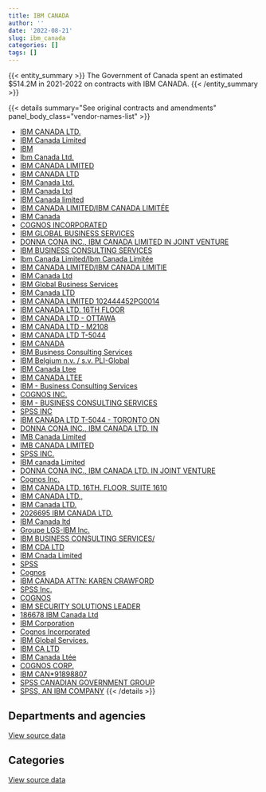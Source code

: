 ```yaml
---
title: IBM CANADA
author: ''
date: '2022-08-21'
slug: ibm_canada
categories: []
tags: []
---
```


<script src="/rmarkdown-libs/htmlwidgets/htmlwidgets.js"></script>
<link href="/rmarkdown-libs/datatables-css/datatables-crosstalk.css" rel="stylesheet" />
<script src="/rmarkdown-libs/datatables-binding/datatables.js"></script>
<script src="/rmarkdown-libs/jquery/jquery-3.6.0.min.js"></script>
<link href="/rmarkdown-libs/dt-core-bootstrap/css/dataTables.bootstrap.min.css" rel="stylesheet" />
<link href="/rmarkdown-libs/dt-core-bootstrap/css/dataTables.bootstrap.extra.css" rel="stylesheet" />
<script src="/rmarkdown-libs/dt-core-bootstrap/js/jquery.dataTables.min.js"></script>
<script src="/rmarkdown-libs/dt-core-bootstrap/js/dataTables.bootstrap.min.js"></script>
<link href="/rmarkdown-libs/crosstalk/css/crosstalk.min.css" rel="stylesheet" />
<script src="/rmarkdown-libs/crosstalk/js/crosstalk.min.js"></script>
<script src="/rmarkdown-libs/htmlwidgets/htmlwidgets.js"></script>
<link href="/rmarkdown-libs/datatables-css/datatables-crosstalk.css" rel="stylesheet" />
<script src="/rmarkdown-libs/datatables-binding/datatables.js"></script>
<script src="/rmarkdown-libs/jquery/jquery-3.6.0.min.js"></script>
<link href="/rmarkdown-libs/dt-core-bootstrap/css/dataTables.bootstrap.min.css" rel="stylesheet" />
<link href="/rmarkdown-libs/dt-core-bootstrap/css/dataTables.bootstrap.extra.css" rel="stylesheet" />
<script src="/rmarkdown-libs/dt-core-bootstrap/js/jquery.dataTables.min.js"></script>
<script src="/rmarkdown-libs/dt-core-bootstrap/js/dataTables.bootstrap.min.js"></script>
<link href="/rmarkdown-libs/crosstalk/css/crosstalk.min.css" rel="stylesheet" />
<script src="/rmarkdown-libs/crosstalk/js/crosstalk.min.js"></script>

{{< entity_summary >}}
The Government of Canada spent an estimated \$514.2M in 2021-2022 on contracts with IBM CANADA.
{{< /entity_summary >}}

{{< details summary="See original contracts and amendments" panel_body_class="vendor-names-list" >}}
- [IBM CANADA LTD.](https://search.open.canada.ca/en/ct/?sort=contract_value_f%20desc&page=1&search_text=%22IBM%20CANADA%20LTD.%22)
- [IBM Canada Limited](https://search.open.canada.ca/en/ct/?sort=contract_value_f%20desc&page=1&search_text=%22IBM%20Canada%20Limited%22)
- [IBM](https://search.open.canada.ca/en/ct/?sort=contract_value_f%20desc&page=1&search_text=%22IBM%22)
- [Ibm Canada Ltd.](https://search.open.canada.ca/en/ct/?sort=contract_value_f%20desc&page=1&search_text=%22Ibm%20Canada%20Ltd.%22)
- [IBM CANADA LIMITED](https://search.open.canada.ca/en/ct/?sort=contract_value_f%20desc&page=1&search_text=%22IBM%20CANADA%20LIMITED%22)
- [IBM CANADA LTD](https://search.open.canada.ca/en/ct/?sort=contract_value_f%20desc&page=1&search_text=%22IBM%20CANADA%20LTD%22)
- [IBM Canada Ltd.](https://search.open.canada.ca/en/ct/?sort=contract_value_f%20desc&page=1&search_text=%22IBM%20Canada%20Ltd.%22)
- [IBM Canada Ltd](https://search.open.canada.ca/en/ct/?sort=contract_value_f%20desc&page=1&search_text=%22IBM%20Canada%20Ltd%22)
- [IBM Canada limited](https://search.open.canada.ca/en/ct/?sort=contract_value_f%20desc&page=1&search_text=%22IBM%20Canada%20limited%22)
- [IBM CANADA LIMITED/IBM CANADA LIMITÉE](https://search.open.canada.ca/en/ct/?sort=contract_value_f%20desc&page=1&search_text=%22IBM%20CANADA%20LIMITED%2fIBM%20CANADA%20LIMIT%c3%89E%22)
- [IBM Canada](https://search.open.canada.ca/en/ct/?sort=contract_value_f%20desc&page=1&search_text=%22IBM%20Canada%22)
- [COGNOS INCORPORATED](https://search.open.canada.ca/en/ct/?sort=contract_value_f%20desc&page=1&search_text=%22COGNOS%20INCORPORATED%22)
- [IBM GLOBAL BUSINESS SERVICES](https://search.open.canada.ca/en/ct/?sort=contract_value_f%20desc&page=1&search_text=%22IBM%20GLOBAL%20BUSINESS%20SERVICES%22)
- [DONNA CONA INC., IBM CANADA LIMITED IN JOINT VENTURE](https://search.open.canada.ca/en/ct/?sort=contract_value_f%20desc&page=1&search_text=%22DONNA%20CONA%20INC.%2c%20IBM%20CANADA%20LIMITED%20IN%20JOINT%20VENTURE%22)
- [IBM BUSINESS CONSULTING SERVICES](https://search.open.canada.ca/en/ct/?sort=contract_value_f%20desc&page=1&search_text=%22IBM%20BUSINESS%20CONSULTING%20SERVICES%22)
- [Ibm Canada Limited/Ibm Canada Limitée](https://search.open.canada.ca/en/ct/?sort=contract_value_f%20desc&page=1&search_text=%22Ibm%20Canada%20Limited%2fIbm%20Canada%20Limit%c3%a9e%22)
- [IBM CANADA LIMITED/IBM CANADA LIMITIE](https://search.open.canada.ca/en/ct/?sort=contract_value_f%20desc&page=1&search_text=%22IBM%20CANADA%20LIMITED%2fIBM%20CANADA%20LIMITIE%22)
- [IBM Canada Ltd](https://search.open.canada.ca/en/ct/?sort=contract_value_f%20desc&page=1&search_text=%22IBM%20%20Canada%20Ltd%22)
- [IBM Global Business Services](https://search.open.canada.ca/en/ct/?sort=contract_value_f%20desc&page=1&search_text=%22IBM%20Global%20Business%20Services%22)
- [IBM Canada LTD](https://search.open.canada.ca/en/ct/?sort=contract_value_f%20desc&page=1&search_text=%22IBM%20Canada%20LTD%22)
- [IBM CANADA LIMITED 102444452PG0014](https://search.open.canada.ca/en/ct/?sort=contract_value_f%20desc&page=1&search_text=%22IBM%20CANADA%20LIMITED%20102444452PG0014%22)
- [IBM CANADA LTD. 16TH FLOOR](https://search.open.canada.ca/en/ct/?sort=contract_value_f%20desc&page=1&search_text=%22IBM%20CANADA%20LTD.%2016TH%20FLOOR%22)
- [IBM CANADA LTD - OTTAWA](https://search.open.canada.ca/en/ct/?sort=contract_value_f%20desc&page=1&search_text=%22IBM%20CANADA%20LTD%20-%20OTTAWA%22)
- [IBM CANADA LTD - M2108](https://search.open.canada.ca/en/ct/?sort=contract_value_f%20desc&page=1&search_text=%22IBM%20CANADA%20LTD%20-%20M2108%22)
- [IBM CANADA LTD T-5044](https://search.open.canada.ca/en/ct/?sort=contract_value_f%20desc&page=1&search_text=%22IBM%20CANADA%20LTD%20T-5044%22)
- [IBM CANADA](https://search.open.canada.ca/en/ct/?sort=contract_value_f%20desc&page=1&search_text=%22IBM%20CANADA%22)
- [IBM Business Consulting Services](https://search.open.canada.ca/en/ct/?sort=contract_value_f%20desc&page=1&search_text=%22IBM%20Business%20Consulting%20Services%22)
- [IBM Belgium n.v. / s.v. PLI-Global](https://search.open.canada.ca/en/ct/?sort=contract_value_f%20desc&page=1&search_text=%22IBM%20Belgium%20n.v.%20%2f%20s.v.%20PLI-Global%22)
- [IBM Canada Ltee](https://search.open.canada.ca/en/ct/?sort=contract_value_f%20desc&page=1&search_text=%22IBM%20Canada%20Ltee%22)
- [IBM CANADA LTEE](https://search.open.canada.ca/en/ct/?sort=contract_value_f%20desc&page=1&search_text=%22IBM%20CANADA%20LTEE%22)
- [IBM - Business Consulting Services](https://search.open.canada.ca/en/ct/?sort=contract_value_f%20desc&page=1&search_text=%22IBM%20-%20Business%20Consulting%20Services%22)
- [COGNOS INC.](https://search.open.canada.ca/en/ct/?sort=contract_value_f%20desc&page=1&search_text=%22COGNOS%20INC.%22)
- [IBM - BUSINESS CONSULTING SERVICES](https://search.open.canada.ca/en/ct/?sort=contract_value_f%20desc&page=1&search_text=%22IBM%20-%20BUSINESS%20CONSULTING%20SERVICES%22)
- [SPSS INC](https://search.open.canada.ca/en/ct/?sort=contract_value_f%20desc&page=1&search_text=%22SPSS%20INC%22)
- [IBM CANADA LTD T-5044 - TORONTO ON](https://search.open.canada.ca/en/ct/?sort=contract_value_f%20desc&page=1&search_text=%22IBM%20CANADA%20LTD%20T-5044%20-%20TORONTO%20ON%22)
- [DONNA CONA INC., IBM CANADA LTD. IN](https://search.open.canada.ca/en/ct/?sort=contract_value_f%20desc&page=1&search_text=%22DONNA%20CONA%20INC.%2c%20IBM%20CANADA%20LTD.%20IN%22)
- [IMB Canada Limited](https://search.open.canada.ca/en/ct/?sort=contract_value_f%20desc&page=1&search_text=%22IMB%20Canada%20Limited%22)
- [IMB CANADA LIMITED](https://search.open.canada.ca/en/ct/?sort=contract_value_f%20desc&page=1&search_text=%22IMB%20CANADA%20LIMITED%22)
- [SPSS INC.](https://search.open.canada.ca/en/ct/?sort=contract_value_f%20desc&page=1&search_text=%22SPSS%20INC.%22)
- [IBM canada Limited](https://search.open.canada.ca/en/ct/?sort=contract_value_f%20desc&page=1&search_text=%22IBM%20canada%20Limited%22)
- [DONNA CONA INC., IBM CANADA LTD. IN JOINT VENTURE](https://search.open.canada.ca/en/ct/?sort=contract_value_f%20desc&page=1&search_text=%22DONNA%20CONA%20INC.%2c%20IBM%20CANADA%20LTD.%20IN%20JOINT%20VENTURE%22)
- [Cognos Inc.](https://search.open.canada.ca/en/ct/?sort=contract_value_f%20desc&page=1&search_text=%22Cognos%20Inc.%22)
- [IBM CANADA LTD. 16TH. FLOOR, SUITE 1610](https://search.open.canada.ca/en/ct/?sort=contract_value_f%20desc&page=1&search_text=%22IBM%20CANADA%20LTD.%2016TH.%20FLOOR%2c%20SUITE%201610%22)
- [IBM CANADA LTD.,](https://search.open.canada.ca/en/ct/?sort=contract_value_f%20desc&page=1&search_text=%22IBM%20CANADA%20LTD.%2c%22)
- [IBM Canada LTD.](https://search.open.canada.ca/en/ct/?sort=contract_value_f%20desc&page=1&search_text=%22IBM%20Canada%20LTD.%22)
- [2026695 IBM CANADA LTD.](https://search.open.canada.ca/en/ct/?sort=contract_value_f%20desc&page=1&search_text=%222026695%20IBM%20CANADA%20LTD.%22)
- [IBM Canada ltd](https://search.open.canada.ca/en/ct/?sort=contract_value_f%20desc&page=1&search_text=%22IBM%20Canada%20ltd%22)
- [Groupe LGS-IBM Inc.](https://search.open.canada.ca/en/ct/?sort=contract_value_f%20desc&page=1&search_text=%22Groupe%20LGS-IBM%20Inc.%22)
- [IBM BUSINESS CONSULTING SERVICES/](https://search.open.canada.ca/en/ct/?sort=contract_value_f%20desc&page=1&search_text=%22IBM%20BUSINESS%20CONSULTING%20SERVICES%2f%22)
- [IBM CDA LTD](https://search.open.canada.ca/en/ct/?sort=contract_value_f%20desc&page=1&search_text=%22IBM%20CDA%20LTD%22)
- [IBM Cnada Limited](https://search.open.canada.ca/en/ct/?sort=contract_value_f%20desc&page=1&search_text=%22IBM%20Cnada%20Limited%22)
- [SPSS](https://search.open.canada.ca/en/ct/?sort=contract_value_f%20desc&page=1&search_text=%22SPSS%22)
- [Cognos](https://search.open.canada.ca/en/ct/?sort=contract_value_f%20desc&page=1&search_text=%22Cognos%22)
- [IBM CANADA ATTN: KAREN CRAWFORD](https://search.open.canada.ca/en/ct/?sort=contract_value_f%20desc&page=1&search_text=%22IBM%20CANADA%20ATTN%3a%20KAREN%20CRAWFORD%22)
- [SPSS Inc.](https://search.open.canada.ca/en/ct/?sort=contract_value_f%20desc&page=1&search_text=%22SPSS%20Inc.%22)
- [COGNOS](https://search.open.canada.ca/en/ct/?sort=contract_value_f%20desc&page=1&search_text=%22COGNOS%22)
- [IBM SECURITY SOLUTIONS LEADER](https://search.open.canada.ca/en/ct/?sort=contract_value_f%20desc&page=1&search_text=%22IBM%20SECURITY%20SOLUTIONS%20LEADER%22)
- [186678 IBM Canada Ltd](https://search.open.canada.ca/en/ct/?sort=contract_value_f%20desc&page=1&search_text=%22186678%20IBM%20Canada%20Ltd%22)
- [IBM Corporation](https://search.open.canada.ca/en/ct/?sort=contract_value_f%20desc&page=1&search_text=%22IBM%20Corporation%22)
- [Cognos Incorporated](https://search.open.canada.ca/en/ct/?sort=contract_value_f%20desc&page=1&search_text=%22Cognos%20Incorporated%22)
- [IBM Global Services.](https://search.open.canada.ca/en/ct/?sort=contract_value_f%20desc&page=1&search_text=%22IBM%20Global%20Services.%22)
- [IBM CA LTD](https://search.open.canada.ca/en/ct/?sort=contract_value_f%20desc&page=1&search_text=%22IBM%20CA%20LTD%22)
- [IBM Canada Ltée](https://search.open.canada.ca/en/ct/?sort=contract_value_f%20desc&page=1&search_text=%22IBM%20Canada%20Lt%c3%a9e%22)
- [COGNOS CORP.](https://search.open.canada.ca/en/ct/?sort=contract_value_f%20desc&page=1&search_text=%22COGNOS%20CORP.%22)
- [IBM CAN\*91898807](https://search.open.canada.ca/en/ct/?sort=contract_value_f%20desc&page=1&search_text=%22IBM%20CAN%2a91898807%22)
- [SPSS CANADIAN GOVERNMENT GROUP](https://search.open.canada.ca/en/ct/?sort=contract_value_f%20desc&page=1&search_text=%22SPSS%20CANADIAN%20GOVERNMENT%20GROUP%22)
- [SPSS, AN IBM COMPANY](https://search.open.canada.ca/en/ct/?sort=contract_value_f%20desc&page=1&search_text=%22SPSS%2c%20AN%20IBM%20COMPANY%22)
{{< /details >}}

## Departments and agencies

<div id="htmlwidget-1" style="width:100%;height:auto;" class="datatables html-widget"></div>
<script type="application/json" data-for="htmlwidget-1">{"x":{"style":"bootstrap","filter":"none","vertical":false,"data":[["<a href=\"/departments/aafc-aac/\">Agriculture and Agri-Food Canada<\/a>","<a href=\"/departments/aandc-aadnc/\">Crown-Indigenous Relations and Northern Affairs Canada<\/a>","<a href=\"/departments/atssc-scdata/\">Administrative Tribunals Support Service of Canada<\/a>","<a href=\"/departments/cas-satj/\">Courts Administration Service<\/a>","<a href=\"/departments/cbsa-asfc/\">Canada Border Services Agency<\/a>","<a href=\"/departments/ccohs-cchst/\">Canadian Centre for Occupational Health and Safety<\/a>","<a href=\"/departments/cfia-acia/\">Canadian Food Inspection Agency<\/a>","<a href=\"/departments/cgc-ccg/\">Canadian Grain Commission<\/a>","<a href=\"/departments/chrc-ccdp/\">Canadian Human Rights Commission<\/a>","<a href=\"/departments/cic/\">Immigration, Refugees and Citizenship Canada<\/a>","<a href=\"/departments/cihr-irsc/\">Canadian Institutes of Health Research<\/a>","<a href=\"/departments/cnsc-ccsn/\">Canadian Nuclear Safety Commission<\/a>","<a href=\"/departments/cra-arc/\">Canada Revenue Agency<\/a>","<a href=\"/departments/crtc/\">Canadian Radio-television and Telecommunications Commission<\/a>","<a href=\"/departments/csa-asc/\">Canadian Space Agency<\/a>","<a href=\"/departments/csc-scc/\">Correctional Service of Canada<\/a>","<a href=\"/departments/csps-efpc/\">Canada School of Public Service<\/a>","<a href=\"/departments/dfatd-maecd/\">Global Affairs Canada<\/a>","<a href=\"/departments/dfo-mpo/\">Fisheries and Oceans Canada<\/a>","<a href=\"/departments/dnd-mdn/\">National Defence<\/a>","<a href=\"/departments/elections/\">Elections Canada<\/a>","<a href=\"/departments/esdc-edsc/\">Employment and Social Development Canada<\/a>","<a href=\"/departments/fcac-acfc/\">Financial Consumer Agency of Canada<\/a>","<a href=\"/departments/feddevontario/\">Federal Economic Development Agency for Southern Ontario<\/a>","<a href=\"/departments/fintrac-canafe/\">Financial Transactions and Reports Analysis Centre of Canada<\/a>","<a href=\"/departments/hc-sc/\">Health Canada<\/a>","<a href=\"/departments/ic/\">Innovation, Science and Economic Development Canada<\/a>","<a href=\"/departments/infc/\">Infrastructure Canada<\/a>","<a href=\"/departments/isc-sac/\">Indigenous Services Canada<\/a>","<a href=\"/departments/jus/\">Department of Justice Canada<\/a>","<a href=\"/departments/nfb-onf/\">National Film Board<\/a>","<a href=\"/departments/nrc-cnrc/\">National Research Council Canada<\/a>","<a href=\"/departments/nrcan-rncan/\">Natural Resources Canada<\/a>","<a href=\"/departments/nserc-crsng/\">Natural Sciences and Engineering Research Council of Canada<\/a>","<a href=\"/departments/oag-bvg/\">Office of the Auditor General of Canada<\/a>","<a href=\"/departments/osfi-bsif/\">Office of the Superintendent of Financial Institutions Canada<\/a>","<a href=\"/departments/osgg-bsgg/\">Office of the Secretary to the Governor General<\/a>","<a href=\"/departments/pc/\">Parks Canada<\/a>","<a href=\"/departments/pco-bcp/\">Privy Council Office<\/a>","<a href=\"/departments/phac-aspc/\">Public Health Agency of Canada<\/a>","<a href=\"/departments/ppsc-sppc/\">Public Prosecution Service of Canada<\/a>","<a href=\"/departments/ps-sp/\">Public Safety Canada<\/a>","<a href=\"/departments/psc-cfp/\">Public Service Commission of Canada<\/a>","<a href=\"/departments/pwgsc-tpsgc/\">Public Services and Procurement Canada<\/a>","<a href=\"/departments/rcmp-grc/\">Royal Canadian Mounted Police<\/a>","<a href=\"/departments/ssc-spc/\">Shared Services Canada<\/a>","<a href=\"/departments/statcan/\">Statistics Canada<\/a>","<a href=\"/departments/tbs-sct/\">Treasury Board of Canada Secretariat<\/a>","<a href=\"/departments/vac-acc/\">Veterans Affairs Canada<\/a>"],[8952813.91,843139,42975.99,20318.52,13536828.18,16023.59,315368.47,35146.22,null,992534.88,73558.5,null,9460439.19,null,null,5332095.86,null,1144114.06,1301334.2,48943874.8,25872610.44,1745108.15,null,null,123998.03,409903.79,736795.95,118787.51,576794.84,2204.89,73015.6,5953.39,133871.1,20594.55,null,256690.07,null,404274.87,38776.23,93315.85,11103.32,64542.1,89467.56,43275254.47,3393643.99,311852781.28,25051.05,6425282.22,242959.53],[7173145.65,1582061.23,47631.53,107665.82,14300226.49,4214.42,445236.22,97547.61,null,444519.56,55534.59,60654.39,9614771.08,null,50664.15,778365.23,67800,1051911.57,5496387.04,42847165.28,25982559.43,3254801.38,null,null,108234.11,282446.57,799366.8,122592.18,836260.1,175135.39,53480.64,238064.54,20189.94,26670.14,160708.2,211757.97,4420.47,450748.7,23140.37,359421.34,null,28325.74,14740.72,11175754.23,4194652.1,270909512.18,49705.31,1787838.98,713477.04],[7994741.9,138869.32,47501.39,86179.62,16836302.85,null,129745.91,35146.22,null,2278970.76,57261.34,147335.05,7257073.08,5506.03,69893.37,779679.01,null,550881.6,23294546.86,44812301.32,25680369.77,18852894.44,38872,38.85,80022.64,1755728.07,551884.76,122257.22,681743.15,12454.1,52223.47,97486.99,162.82,44340.94,null,220652.56,4408.39,444595.49,67631.45,1381134.93,null,229052.4,46148.33,5559698.2,4726350.89,294072206.44,708450.68,1725012.93,961002.83],[7849463.73,null,47501.39,90375.21,8801787.27,null,435578.43,356635.83,909016.07,2800455.47,58479.27,137253.17,5078914.9,7803.25,142051.15,767240.42,39147.69,429754.16,7330800.32,12209186.83,25434686.42,24112773.49,null,14180.96,95713.36,202782.83,1328261.27,122257.22,2439641.83,63854.85,7478.98,37872.95,9932.15,115781.38,null,326432.24,4408.39,453738.06,22304.6,368031.34,null,701650.42,42453.06,7323126.39,3697418,397216467.94,1050239.41,890979.24,645755.6]],"container":"<table class=\"table table-striped table-hover row-border order-column display\">\n  <thead>\n    <tr>\n      <th>Department<\/th>\n      <th>2018-2019<\/th>\n      <th>2019-2020<\/th>\n      <th>2020-2021<\/th>\n      <th>2021-2022<\/th>\n    <\/tr>\n  <\/thead>\n<\/table>","options":{"order":[[4,"desc"]],"pageLength":10,"autoWidth":true,"columnDefs":[{"targets":1,"render":"function(data, type, row, meta) {\n    return type !== 'display' ? data : DTWidget.formatCurrency(data, \"$\", 2, 3, \",\", \".\", true, null);\n  }"},{"targets":2,"render":"function(data, type, row, meta) {\n    return type !== 'display' ? data : DTWidget.formatCurrency(data, \"$\", 2, 3, \",\", \".\", true, null);\n  }"},{"targets":3,"render":"function(data, type, row, meta) {\n    return type !== 'display' ? data : DTWidget.formatCurrency(data, \"$\", 2, 3, \",\", \".\", true, null);\n  }"},{"targets":4,"render":"function(data, type, row, meta) {\n    return type !== 'display' ? data : DTWidget.formatCurrency(data, \"$\", 2, 3, \",\", \".\", true, null);\n  }"},{"width":"16%","targets":[1,2,3,4]},{"className":"dt-right","targets":[1,2,3,4]}],"orderClasses":false}},"evals":["options.columnDefs.0.render","options.columnDefs.1.render","options.columnDefs.2.render","options.columnDefs.3.render"],"jsHooks":[]}</script>
<p class="text-right">
<a href="https://github.com/GoC-Spending/contracts-data/tree/main/data/out/vendors/ibm_canada/summary_by_fiscal_year_by_department.csv" class="source-data-link btn btn-link">View source data</a>
</p>

## Categories

<div id="htmlwidget-2" style="width:100%;height:auto;" class="datatables html-widget"></div>
<script type="application/json" data-for="htmlwidget-2">{"x":{"style":"bootstrap","filter":"none","vertical":false,"data":[["<a href=\"/categories/1_facilities_and_construction/\">Facilities and construction<\/a>","<a href=\"/categories/11_defence/\">Defence<\/a>","<a href=\"/categories/2_professional_services/\">Professional services<\/a>","<a href=\"/categories/3_information_technology/\">Information technology<\/a>","<a href=\"/categories/6_industrial_products_and_services/\">Industrial products and services<\/a>","<a href=\"/categories/7_travel/\">Travel<\/a>","<a href=\"/categories/8_security_and_protection/\">Security and protection<\/a>","<a href=\"/categories/9_human_capital/\">Human capital<\/a>"],[35578629.13,45103032.45,33822389.38,369370884.59,2271756.43,223810.08,522242.08,110602.04],[35473529.07,39638680.34,6787982.93,321076578.75,2277980.42,null,523672.88,431082.05],[35553867.03,41612582.73,42965354.84,338206696.28,2271756.43,null,1869984.81,158518.27],[36400317.44,9009468.24,31647294.44,433334137.02,2271756.43,null,1318556.29,238137.03]],"container":"<table class=\"table table-striped table-hover row-border order-column display\">\n  <thead>\n    <tr>\n      <th>Category<\/th>\n      <th>2018-2019<\/th>\n      <th>2019-2020<\/th>\n      <th>2020-2021<\/th>\n      <th>2021-2022<\/th>\n    <\/tr>\n  <\/thead>\n<\/table>","options":{"order":[[4,"desc"]],"dom":"t","pageLength":30,"autoWidth":true,"columnDefs":[{"targets":1,"render":"function(data, type, row, meta) {\n    return type !== 'display' ? data : DTWidget.formatCurrency(data, \"$\", 2, 3, \",\", \".\", true, null);\n  }"},{"targets":2,"render":"function(data, type, row, meta) {\n    return type !== 'display' ? data : DTWidget.formatCurrency(data, \"$\", 2, 3, \",\", \".\", true, null);\n  }"},{"targets":3,"render":"function(data, type, row, meta) {\n    return type !== 'display' ? data : DTWidget.formatCurrency(data, \"$\", 2, 3, \",\", \".\", true, null);\n  }"},{"targets":4,"render":"function(data, type, row, meta) {\n    return type !== 'display' ? data : DTWidget.formatCurrency(data, \"$\", 2, 3, \",\", \".\", true, null);\n  }"},{"width":"16%","targets":[1,2,3,4]},{"className":"dt-right","targets":[1,2,3,4]}],"orderClasses":false,"lengthMenu":[10,25,30,50,100]}},"evals":["options.columnDefs.0.render","options.columnDefs.1.render","options.columnDefs.2.render","options.columnDefs.3.render"],"jsHooks":[]}</script>
<p class="text-right">
<a href="https://github.com/GoC-Spending/contracts-data/tree/main/data/out/vendors/ibm_canada/summary_by_fiscal_year_by_category.csv" class="source-data-link btn btn-link">View source data</a>
</p>
